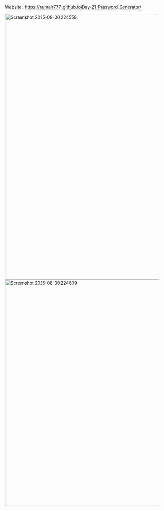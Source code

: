Website : https://numair777i.github.io/Day-21-Password_Generator/


<img width="1583" height="871" alt="Screenshot 2025-08-30 224558" src="https://github.com/user-attachments/assets/185c6169-8507-4971-a4ea-034117ec0663" />
<img width="1486" height="742" alt="Screenshot 2025-08-30 224609" src="https://github.com/user-attachments/assets/9602687b-2b78-433e-9b94-557f75415d16" />
